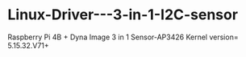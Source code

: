 # Linux-Driver---3-in-1-I2C-sensor
Raspberry Pi 4B + Dyna Image 3 in 1 Sensor-AP3426
Kernel version= 5.15.32.V71+
